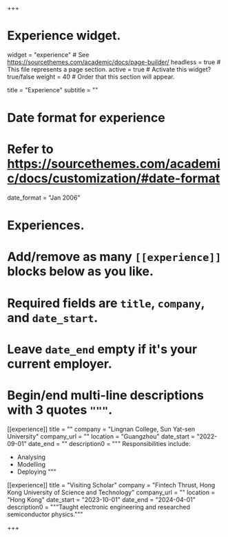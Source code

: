 +++
# Experience widget.
widget = "experience"  # See https://sourcethemes.com/academic/docs/page-builder/
headless = true  # This file represents a page section.
active = true  # Activate this widget? true/false
weight = 40  # Order that this section will appear.

title = "Experience"
subtitle = ""

# Date format for experience
#   Refer to https://sourcethemes.com/academic/docs/customization/#date-format
date_format = "Jan 2006"

# Experiences.
#   Add/remove as many `[[experience]]` blocks below as you like.
#   Required fields are `title`, `company`, and `date_start`.
#   Leave `date_end` empty if it's your current employer.
#   Begin/end multi-line descriptions with 3 quotes `"""`.

[[experience]]
  title = ""
  company = "Lingnan College, Sun Yat-sen University"
  company_url = ""
  location = "Guangzhou"
  date_start = "2022-09-01"
  date_end = ""
  description0 = """
  Responsibilities include:
  
  * Analysing
  * Modelling
  * Deploying
  """



[[experience]]
  title = "Visiting Scholar"
  company = "Fintech Thrust, Hong Kong University of Science and Technology"
  company_url = ""
  location = "Hong Kong"
  date_start = "2023-10-01"
  date_end = "2024-04-01"
  description0 = """Taught electronic engineering and researched semiconductor physics."""

+++
